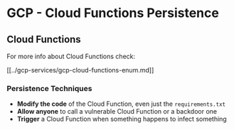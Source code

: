 # GCP - Cloud Functions Persistence

## Cloud Functions

For more info about Cloud Functions check:

[[../gcp-services/gcp-cloud-functions-enum.md]]

### Persistence Techniques

- **Modify the code** of the Cloud Function, even just the `requirements.txt`
- **Allow anyone** to call a vulnerable Cloud Function or a backdoor one
- **Trigger** a Cloud Function when something happens to infect something

